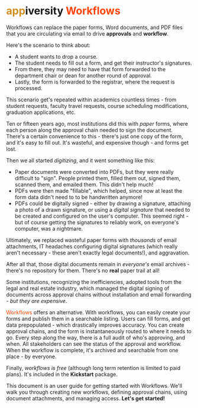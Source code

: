 # <span style='color: #d19021'>app</span>iversity <span style='color:OrangeRed'>Workflows </span>
Workflows can replace the paper forms, Word documents, and PDF files that you are circulating via email to drive **approvals** and **workflow**.

Here's the scenario to think about:
- A student wants to drop a course.
- The student needs to fill out a form, and get their instructor's signatures.
- From there, they may need to have that form forwarded to the department chair or dean for another round of approval.
- Lastly, the form is forwarded to the registrar, where the request is processed.

This scenario get's repeated within academics countless times - from student requests, faculty travel requests, course scheduling modifications, graduation applications, etc.  

Ten or fifteen years ago, most institutions did this with *paper* forms, where each person along the approval chain needed to sign the document.  There's a certain convenience to this - there's just one copy of the form, and it's easy to fill out.  It's wasteful, and expensive though - and forms get lost.  

Then we all started *digitizing*, and it went something like this:
- Paper documents were converted into PDFs, but they were really difficult to "sign".  People printed them, filled them out, signed them, scanned them, and emailed them.  This didn't help much!  
- PDFs were then made "fillable", which helped, since now at least the form data didn't need to to be handwritten anymore!
- PDFs could be digitally signed - either by drawing a signature, attaching a photo of a drawn signature, or using a *digital signature* that needed to be created and configured on the user's computer.  This seemed right - but of course getting the signatures to reliably work, on everyone's computer, was a nightmare.

Ultimately, we replaced wasteful paper forms with *thousands* of email attachments, IT headaches configuring digital signatures (which really aren't necessary - these aren't exactly legal documents!), and aggravation.  

After all that, those digital documents remain in *everyone's* email archives - there's no repository for them.  There's no **real** paper trail at all!

Some institutions, recognizing the inefficiencies, adopted tools from the legal and real estate industry, which managed the digital signing of documents across approval chains without installation and email forwarding - *but they are expensive*.

<span style='color:OrangeRed'>Workflows </span> offers an alternative.  With workflows, you can easily create your forms and publish them in a searchable listing.  Users can fill forms, and get data prepopulated - which drastically improves accuracy.  You can create approval chains, and the form is instantaneously routed to where it needs to go.  Every step along the way, there is a full audit of who's approving, and when.  All stakeholders can see the status of the approval and workflow.  When the workflow is complete, it's archived and searchable from one place - by everyone.  

Finally, *workflows is free* (although long term retention is limited to paid plans).  It's included in the **Kickstart** package. 

This document is an user guide for getting started with Workflows.  We'll walk you through creating new workflows, defining approval chains, using document attachments, and managing access.  **Let's get started!**

